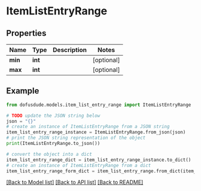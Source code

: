 # ItemListEntryRange


## Properties

Name | Type | Description | Notes
------------ | ------------- | ------------- | -------------
**min** | **int** |  | [optional] 
**max** | **int** |  | [optional] 

## Example

```python
from dofusdude.models.item_list_entry_range import ItemListEntryRange

# TODO update the JSON string below
json = "{}"
# create an instance of ItemListEntryRange from a JSON string
item_list_entry_range_instance = ItemListEntryRange.from_json(json)
# print the JSON string representation of the object
print(ItemListEntryRange.to_json())

# convert the object into a dict
item_list_entry_range_dict = item_list_entry_range_instance.to_dict()
# create an instance of ItemListEntryRange from a dict
item_list_entry_range_form_dict = item_list_entry_range.from_dict(item_list_entry_range_dict)
```
[[Back to Model list]](../README.md#documentation-for-models) [[Back to API list]](../README.md#documentation-for-api-endpoints) [[Back to README]](../README.md)


